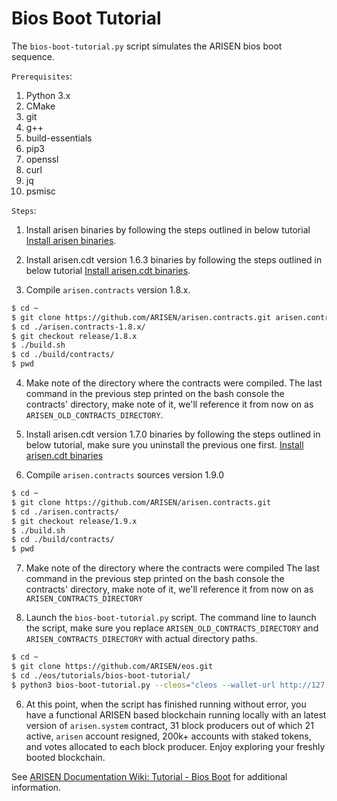 # Bios Boot Tutorial

The `bios-boot-tutorial.py` script simulates the ARISEN bios boot sequence.

``Prerequisites``:

1. Python 3.x
2. CMake
3. git
4. g++
5. build-essentials
6. pip3
7. openssl
8. curl
9. jq
10. psmisc


``Steps``:

1. Install arisen binaries by following the steps outlined in below tutorial
[Install arisen binaries](https://github.com/ARISEN/eos/tree/release/2.0.x#mac-os-x-brew-install).

2. Install arisen.cdt version 1.6.3 binaries by following the steps outlined in below tutorial
[Install arisen.cdt binaries](https://github.com/ARISEN/arisen.cdt/tree/release/1.6.x#binary-releases).

3. Compile `arisen.contracts` version 1.8.x.

```bash
$ cd ~
$ git clone https://github.com/ARISEN/arisen.contracts.git arisen.contracts-1.8.x
$ cd ./arisen.contracts-1.8.x/
$ git checkout release/1.8.x
$ ./build.sh
$ cd ./build/contracts/
$ pwd

```

4. Make note of the directory where the contracts were compiled. 
The last command in the previous step printed on the bash console the contracts' directory, make note of it, we'll reference it from now on as `ARISEN_OLD_CONTRACTS_DIRECTORY`.

5. Install arisen.cdt version 1.7.0 binaries by following the steps outlined in below tutorial, make sure you uninstall the previous one first.
[Install arisen.cdt binaries](https://github.com/ARISEN/arisen.cdt/tree/release/1.7.x#binary-releases)

6. Compile `arisen.contracts` sources version 1.9.0

```bash
$ cd ~
$ git clone https://github.com/ARISEN/arisen.contracts.git
$ cd ./arisen.contracts/
$ git checkout release/1.9.x
$ ./build.sh
$ cd ./build/contracts/
$ pwd

```

7. Make note of the directory where the contracts were compiled
The last command in the previous step printed on the bash console the contracts' directory, make note of it, we'll reference it from now on as `ARISEN_CONTRACTS_DIRECTORY`


8. Launch the `bios-boot-tutorial.py` script. 
The command line to launch the script, make sure you replace `ARISEN_OLD_CONTRACTS_DIRECTORY` and `ARISEN_CONTRACTS_DIRECTORY` with actual directory paths.

```bash
$ cd ~
$ git clone https://github.com/ARISEN/eos.git
$ cd ./eos/tutorials/bios-boot-tutorial/
$ python3 bios-boot-tutorial.py --cleos="cleos --wallet-url http://127.0.0.1:6666 " --nodeos=nodeos --keosd=keosd --contracts-dir="ARISEN_CONTRACTS_DIRECTORY" --old-contracts-dir="ARISEN_OLD_CONTRACTS_DIRECTORY" -w -a
```

6. At this point, when the script has finished running without error, you have a functional ARISEN based blockchain running locally with an latest version of `arisen.system` contract, 31 block producers out of which 21 active, `arisen` account resigned, 200k+ accounts with staked tokens, and votes allocated to each block producer. Enjoy exploring your freshly booted blockchain.

See [ARISEN Documentation Wiki: Tutorial - Bios Boot](https://github.com/ARISEN/eos/wiki/Tutorial-Bios-Boot-Sequence) for additional information.